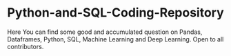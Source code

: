 # Python-and-SQL-Coding-Repository

Here You can find some good and accumulated question on Pandas, Dataframes, Python, SQL, Machine Learning and Deep Learning.
Open to all contributors.
